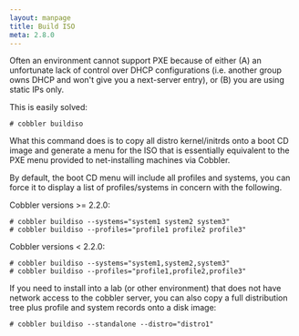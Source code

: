 ```yaml
---
layout: manpage
title: Build ISO
meta: 2.8.0
---
```


Often an environment cannot support PXE because of either (A) an
unfortunate lack of control over DHCP configurations (i.e. another
group owns DHCP and won't give you a next-server entry), or (B) you
are using static IPs only.

This is easily solved:

    # cobbler buildiso

What this command does is to copy all distro kernel/initrds onto a
boot CD image and generate a menu for the ISO that is essentially
equivalent to the PXE menu provided to net-installing machines via
Cobbler.

By default, the boot CD menu will include all profiles and systems,
you can force it to display a list of profiles/systems in concern
with the following.

Cobbler versions >= 2.2.0:

    # cobbler buildiso --systems="system1 system2 system3"
    # cobbler buildiso --profiles="profile1 profile2 profile3"

Cobbler versions < 2.2.0:

    # cobbler buildiso --systems="system1,system2,system3"
    # cobbler buildiso --profiles="profile1,profile2,profile3"

If you need to install into a lab (or other environment) that does not have network
access to the cobbler server, you can also copy a full distribution tree plus profile
and system records onto a disk image:

    # cobbler buildiso --standalone --distro="distro1"

